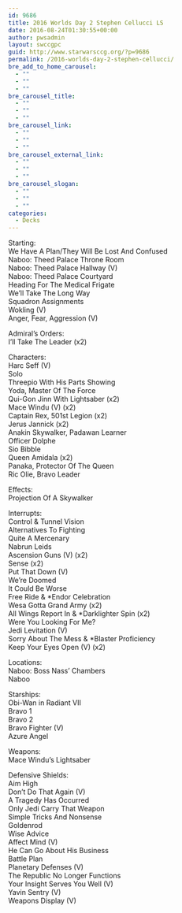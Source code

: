 ```yaml
---
id: 9686
title: 2016 Worlds Day 2 Stephen Cellucci LS
date: 2016-08-24T01:30:55+00:00
author: pwsadmin
layout: swccgpc
guid: http://www.starwarsccg.org/?p=9686
permalink: /2016-worlds-day-2-stephen-cellucci/
bre_add_to_home_carousel:
  - ""
  - ""
  - ""
bre_carousel_title:
  - ""
  - ""
  - ""
bre_carousel_link:
  - ""
  - ""
  - ""
bre_carousel_external_link:
  - ""
  - ""
  - ""
bre_carousel_slogan:
  - ""
  - ""
  - ""
categories:
  - Decks
---
```

Starting:  
We Have A Plan/They Will Be Lost And Confused  
Naboo: Theed Palace Throne Room  
Naboo: Theed Palace Hallway (V)  
Naboo: Theed Palace Courtyard  
Heading For The Medical Frigate  
We&#8217;ll Take The Long Way  
Squadron Assignments  
Wokling (V)  
Anger, Fear, Aggression (V)

Admiral&#8217;s Orders:  
I&#8217;ll Take The Leader (x2)

Characters:  
Harc Seff (V)  
Solo  
Threepio With His Parts Showing  
Yoda, Master Of The Force  
Qui-Gon Jinn With Lightsaber (x2)  
Mace Windu (V) (x2)  
Captain Rex, 501st Legion (x2)  
Jerus Jannick (x2)  
Anakin Skywalker, Padawan Learner  
Officer Dolphe  
Sio Bibble  
Queen Amidala (x2)  
Panaka, Protector Of The Queen  
Ric Olie, Bravo Leader

Effects:  
Projection Of A Skywalker

Interrupts:  
Control & Tunnel Vision  
Alternatives To Fighting  
Quite A Mercenary  
Nabrun Leids  
Ascension Guns (V) (x2)  
Sense (x2)  
Put That Down (V)  
We&#8217;re Doomed  
It Could Be Worse  
Free Ride & *Endor Celebration  
Wesa Gotta Grand Army (x2)  
All Wings Report In & *Darklighter Spin (x2)  
Were You Looking For Me?  
Jedi Levitation (V)  
Sorry About The Mess & *Blaster Proficiency  
Keep Your Eyes Open (V) (x2)

Locations:  
Naboo: Boss Nass&#8217; Chambers  
Naboo

Starships:  
Obi-Wan in Radiant VII  
Bravo 1  
Bravo 2  
Bravo Fighter (V)  
Azure Angel

Weapons:  
Mace Windu&#8217;s Lightsaber

Defensive Shields:  
Aim High  
Don&#8217;t Do That Again (V)  
A Tragedy Has Occurred  
Only Jedi Carry That Weapon  
Simple Tricks And Nonsense  
Goldenrod  
Wise Advice  
Affect Mind (V)  
He Can Go About His Business  
Battle Plan  
Planetary Defenses (V)  
The Republic No Longer Functions  
Your Insight Serves You Well (V)  
Yavin Sentry (V)  
Weapons Display (V)